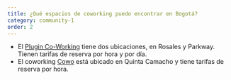 ```yaml
---
title: ¿Qué espacios de coworking puedo encontrar en Bogotá?
category: community-1
order: 2
---
```

* El [Plugin Co-Working](https://plugin.com.co/) tiene dos ubicaciones, en Rosales y Parkway. Tienen tarifas de reserva por hora y por día.
* El coworking [Cowo](https://cowo.com.co/) está ubicado en Quinta Camacho y tiene tarifas de reserva por hora.